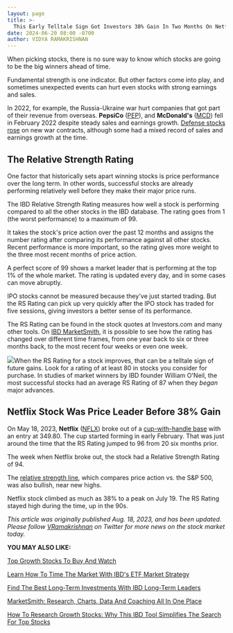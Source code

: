 ```yaml
---
layout: page
title: >-
  This Early Telltale Sign Got Investors 38% Gain In Two Months On Netflix Stock
date: 2024-06-20 08:00 -0700
author: VIDYA RAMAKRISHNAN
---
```





When picking stocks, there is no sure way to know which stocks are going to be the big winners ahead of time.




Fundamental strength is one indicator. But other factors come into play, and sometimes unexpected events can hurt even stocks with strong earnings and sales.


In 2022, for example, the Russia-Ukraine war hurt companies that got part of their revenue from overseas. **PepsiCo** ([PEP](https://research.investors.com/quote.aspx?symbol=PEP)), and **McDonald's** ([MCD](https://research.investors.com/quote.aspx?symbol=MCD)) fell in February 2022 despite steady sales and earnings growth. [Defense stocks rose](https://www.investors.com/research/ibd-industry-themes/defense-stocks-lockheed-northrop-raytheon-receive-ukraine-aid-boost/) on new war contracts, although some had a mixed record of sales and earnings growth at the time.


The Relative Strength Rating
----------------------------


One factor that historically sets apart winning stocks is price performance over the long term. In other words, successful stocks are already performing relatively well before they make their major price runs.


The IBD Relative Strength Rating measures how well a stock is performing compared to all the other stocks in the IBD database. The rating goes from 1 (the worst performance) to a maximum of 99.


It takes the stock's price action over the past 12 months and assigns the number rating after comparing its performance against all other stocks. Recent performance is more important, so the rating gives more weight to the three most recent months of price action.


A perfect score of 99 shows a market leader that is performing at the top 1% of the whole market. The rating is updated every day, and in some cases can move abruptly.


IPO stocks cannot be measured because they've just started trading. But the RS Rating can pick up very quickly after the IPO stock has traded for five sessions, giving investors a better sense of its performance.


The RS Rating can be found in the stock quotes at Investors.com and many other tools. On [IBD MarketSmith](https://www.investors.com/product/marketsmith/?artProdLink=MarketSmith), it is possible to see how the rating has changed over different time frames, from one year back to six or three months back, to the most recent four weeks or even one week.


![](https://www.investors.com/wp-content/uploads/2023/08/IC082123-300x167.jpg)When the RS Rating for a stock improves, that can be a telltale sign of future gains. Look for a rating of at least 80 in stocks you consider for purchase. In studies of market winners by IBD founder William O'Neil, the most successful stocks had an average RS Rating of 87 when they *began* major advances.


Netflix Stock Was Price Leader Before 38% Gain
----------------------------------------------


On May 18, 2023, **Netflix** ([NFLX](https://research.investors.com/quote.aspx?symbol=NFLX)) broke out of a [cup-with-handle base](https://www.investors.com/how-to-invest/investors-corner/the-basics-how-to-analyze-a-stocks-cup-with-handle/) with an entry at 349.80. The cup started forming in early February. That was just around the time that the RS Rating jumped to 96 from 20 six months prior.


The week when Netflix broke out, the stock had a Relative Strength Rating of 94.


The [relative strength line](https://www.investors.com/how-to-invest/investors-corner/relative-strength-line-is-a-simple-yet-effective-stock-indicator/), which compares price action vs. the S&P 500, was also bullish, near new highs.


Netflix stock climbed as much as 38% to a peak on July 19. The RS Rating stayed high during the time, up in the 90s.


*This article was originally published Aug. 18, 2023, and has been updated. Please follow [VRamakrishnan](https://twitter.com/IBD_VidyaR) on Twitter for more news on the stock market today.*


**YOU MAY ALSO LIKE:**


[Top Growth Stocks To Buy And Watch](https://www.investors.com/stock-lists/stocks-to-watch-top-rated-ipos-big-caps-and-growth-stocks/)


[Learn How To Time The Market With IBD's ETF Market Strategy](https://www.investors.com/market-trend/ibds-etf-market-strategy/ibds-etf-market-strategy/)


[Find The Best Long-Term Investments With IBD Long-Term Leaders](https://www.investors.com/research/ibd-long-term-leaders-screen)


[MarketSmith: Research, Charts, Data And Coaching All In One Place](https://www.investors.com/product/marketsmith/)


[How To Research Growth Stocks: Why This IBD Tool Simplifies The Search For Top Stocks](https://www.investors.com/how-to-invest/investors-corner/stocks-to-buy-and-watch-ibd-composite-rating-top-growth-stocks/)
 





